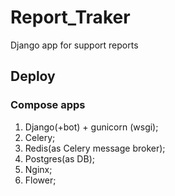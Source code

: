 # Report_Traker

Django app for support reports

## Deploy

### Compose apps
1. Django(+bot) + gunicorn (wsgi);
2. Celery;
3. Redis(as Celery message broker);
4. Postgres(as DB);
5. Nginx;
6. Flower;
